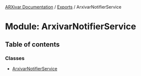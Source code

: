 [ARXivar Documentation](../README.md) / [Exports](../modules.md) / ArxivarNotifierService

# Module: ArxivarNotifierService

## Table of contents

### Classes

- [ArxivarNotifierService](../classes/ArxivarNotifierService.ArxivarNotifierService.md)
